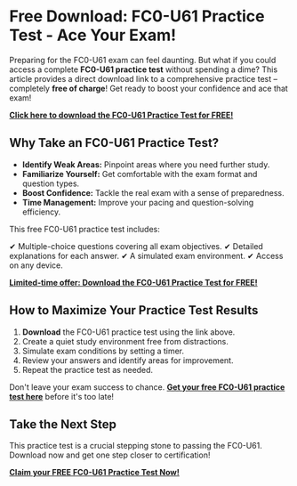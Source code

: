 # Free Download: FC0-U61 Practice Test - Ace Your Exam!

Preparing for the FC0-U61 exam can feel daunting. But what if you could access a complete **FC0-U61 practice test** without spending a dime? This article provides a direct download link to a comprehensive practice test – completely **free of charge**! Get ready to boost your confidence and ace that exam!

[**Click here to download the FC0-U61 Practice Test for FREE!**](https://udemywork.com/fc0-u61-practice-test)

## Why Take an FC0-U61 Practice Test?

*   **Identify Weak Areas:** Pinpoint areas where you need further study.
*   **Familiarize Yourself:** Get comfortable with the exam format and question types.
*   **Boost Confidence:** Tackle the real exam with a sense of preparedness.
*   **Time Management:** Improve your pacing and question-solving efficiency.

This free FC0-U61 practice test includes:

✔ Multiple-choice questions covering all exam objectives.
✔ Detailed explanations for each answer.
✔ A simulated exam environment.
✔ Access on any device.

[**Limited-time offer: Download the FC0-U61 Practice Test for FREE!**](https://udemywork.com/fc0-u61-practice-test)

## How to Maximize Your Practice Test Results

1.  **Download** the FC0-U61 practice test using the link above.
2.  Create a quiet study environment free from distractions.
3.  Simulate exam conditions by setting a timer.
4.  Review your answers and identify areas for improvement.
5.  Repeat the practice test as needed.

Don't leave your exam success to chance. **[Get your free FC0-U61 practice test here](https://udemywork.com/fc0-u61-practice-test)** before it's too late!

## Take the Next Step

This practice test is a crucial stepping stone to passing the FC0-U61. Download now and get one step closer to certification!

[**Claim your FREE FC0-U61 Practice Test Now!**](https://udemywork.com/fc0-u61-practice-test)

